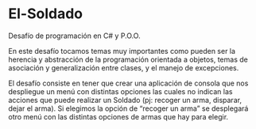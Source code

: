 # El-Soldado
Desafío de programación en C# y P.O.O.

En este desafío tocamos temas muy importantes como pueden ser la herencia y abstracción de la programación orientada a objetos, temas de asociación y generalización entre clases, y el manejo de excepciones.

El desafío consiste en tener que crear una aplicación de consola que nos despliegue un menú con distintas opciones las cuales no indican las acciones que puede realizar un Soldado (pj: recoger un arma, disparar, dejar el arma). Si elegimos la opción de “recoger un arma” se desplegará otro menú con las distintas opciones de armas que hay para elegir.
